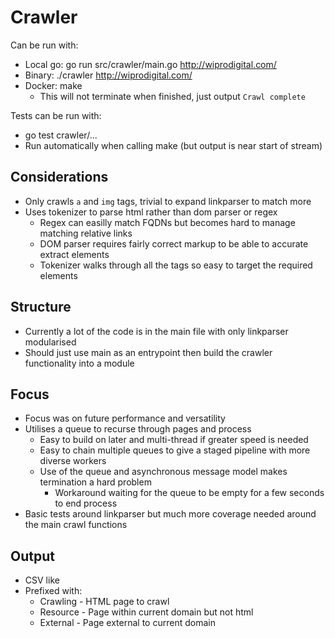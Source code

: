 # Crawler

Can be run with:
  - Local go: go run src/crawler/main.go http://wiprodigital.com/
  - Binary: ./crawler http://wiprodigital.com/
  - Docker: make
    - This will not terminate when finished, just output `Crawl complete` 

Tests can be run with:
  - go test crawler/...
  - Run automatically when calling make (but output is near start of stream)

## Considerations

  - Only crawls `a` and `img` tags, trivial to expand linkparser to match more
  - Uses tokenizer to parse html rather than dom parser or regex
    - Regex can easilly match FQDNs but becomes hard to manage matching relative links
    - DOM parser requires fairly correct markup to be able to accurate extract elements
    - Tokenizer walks through all the tags so easy to target the required elements

## Structure
  - Currently a lot of the code is in the main file with only linkparser modularised
  - Should just use main as an entrypoint then build the crawler functionality into a module

## Focus
  - Focus was on future performance and versatility
  - Utilises a queue to recurse through pages and process
    - Easy to build on later and multi-thread if greater speed is needed
    - Easy to chain multiple queues to give a staged pipeline with more diverse workers
    - Use of the queue and asynchronous message model makes termination a hard problem
      - Workaround waiting for the queue to be empty for a few seconds to end process
  - Basic tests around linkparser but much more coverage needed around the main crawl functions

## Output
  - CSV like
  - Prefixed with:
    - Crawling - HTML page to crawl
    - Resource - Page within current domain but not html
    - External - Page external to current domain
